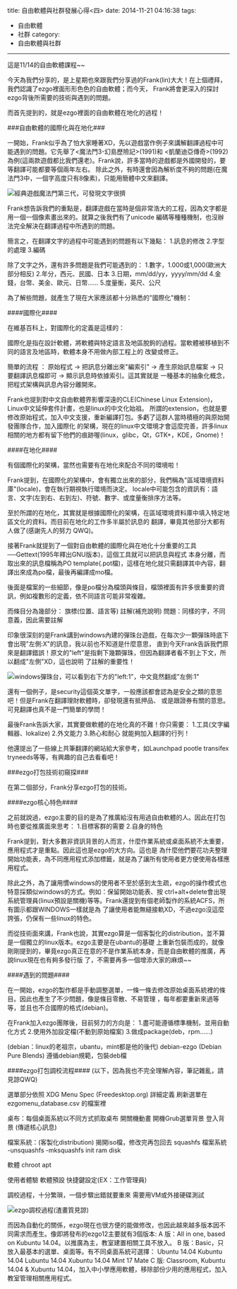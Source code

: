title: 自由軟體與社群發展心得<四>
date: 2014-11-21 04:16:38
tags:
- 自由軟體
- 社群
category:
- 自由軟體與社群
---

這是11/14的自由軟體課程~~

今天為我們分享的，是上星期也來跟我們分享過的Frank(lin)大大！在上個禮拜，我們認識了ezgo裡面形形色色的自由軟體；而今天，
Frank將會更深入的探討ezgo背後所需要的技術與遇到的問題。
<!--more-->

而首先提到的，就是ezgo裡面的自由軟體在地化的過程！

###自由軟體的國際化與在地化###

一開始，Frank似乎為了怕大家睡著XD，先以遊戲當作例子來講解翻譯過程中可能遇到的問題。它先舉了<魔法門3-幻島歷險記>(1991)和
<凱蘭迪亞傳奇>(1992)為例(這兩款遊戲都比我們還老)。Frank說，許多當時的遊戲都是外國開發的，要等翻譯可能都要等個兩年左右。
除此之外，有時還會因為解析度不夠的問題(在魔法門3中，一個字高度只有8像素)，只能用簡體中文來翻譯。

![經典遊戲魔法門第三代，可發現文字很擠](http://i.imgur.com/NOtAfuB.png)

Frank想告訴我們的重點是，翻譯遊戲在當時是個非常浩大的工程，因為文字都是用一個一個像素畫出來的。就算之後我們有了unicode
編碼等種種機制，也沒辦法完全解決在翻譯過程中所遇到的問題。

簡言之，在翻譯文字的過程中可能遇到的問題有以下幾點：
1.訊息的修改
2.字型的處理
3.編碼

除了文字之外，還有許多問題是我們可能遇到的：
1.數字，1.000或1,000(歐洲大部分相反)
2.年分，西元、民國、日本
3.日期，mm/dd/yy，yyyy/mm/dd
4.金錢，台幣、美金、歐元、日幣......
5.度量衡，英尺、公尺

為了解些問題，就產生了現在大家應該都十分熟悉的"國際化"機制：

####國際化####

在維基百科上，對國際化的定義是這樣的：

國際化是指在設計軟體，將軟體與特定語言及地區脫鉤的過程。當軟體被移植到不同的語言及地區時，軟體本身不用做內部工程上的
改變或修正。

簡單的流程 ： 原始程式 → 把訊息分離出來"編索引" → 產生原始訊息檔案 → 只要翻譯訊息檔即可 → 顯示訊息時依據索引。這其實就是
一種基本的抽象化概念，把程式架構與訊息內容分離開來。

Frank也提到對中文自由軟體界影響深遠的CLE(Chinese Linux Extension)，Linux中文延伸套件計畫，也是linux的中文化始祖。
所謂的extension，也就是要修改原始程式，加入中文支援，重新編譯打包。多虧了這群人當時積極的與原始開發團隊合作，加入國際化
的架構，現在的linux中文環境才會這麼完善，許多linux相關的地方都有留下他們的痕跡喔(linux，glibc，Qt，GTK+，KDE，Gnome)！

####在地化####

有個國際化的架構，當然也需要有在地化來配合不同的環境啦！

Frank提到，在國際化的架構中，會有獨立出來的部分，我們稱為"區域環境資料庫"(locale)，會在執行期視執行環境而決定。
locale中可能包含的資訊有：語言、文字(左到右、右到左)、符號、數字、或度量衡排序方法等。

至於所謂的在地化，其實就是根據國際化的架構，在區域環境資料庫中填入特定地區文化的資料。而目前在地化的工作多半屬於訊息的
翻譯，畢竟其他部分大都有人做了(感謝先人的努力 QWQ)。

接著Frank就提到了一個對自由軟體的國際化與在地化十分重要的工具──Gettext(1995年釋出GNU版本)，這個工具就可以把訊息與程式
本身分離，而取出來的訊息檔稱為PO template(.pot檔)，這樣在地化就只需翻譯其中內容，翻譯出來成為po檔，最後再編譯成mo檔。

後面是檔案的一些細節，像是po檔分為檔頭與條目，檔頭裡面有許多很重要的資訊，例如複數形的定義，依不同語言可能非常複雜。

而條目分為幾部分：
旗標(位置、語言等)
註解(補充說明)
問題：同樣的字，不同意義，因此需要註解

印象很深刻的是Frank講到windows內建的彈珠台遊戲，在每次少一顆彈珠時底下會出現"左側:X"的訊息，我以前也不知道是什麼意思，
直到今天Frank告訴我們原來是翻譯錯誤！原文的"left"是指剩下幾顆彈珠，但因為翻譯者看不到上下文，所以翻成"左側"XD，這也說明
了註解的重要性！

![windows彈珠台，可以看到右下方的"left:1"，中文竟然翻成"左側:1"](http://i.imgur.com/6M2hEDa.png)

還有一個例子，是security這個英文單字，一般應該都會認為是安全之類的意思吧！但是Frank在翻譯理財軟體時，卻發現還有抵押品、
或是跟證券有關的意思。可見翻譯也真不是一門簡單的學問！

最後Frank告訴大家，其實要做軟體的在地化真的不難！你只需要：
1.工具(文字編輯器、lokalize)
2.外文能力
3.熱心和耐心
就能夠加入翻譯的行列！

他還提出了一些線上共筆翻譯的網站給大家參考，如Launchpad pootle transifex tryneeds等等，有興趣的自己去看看吧！


###ezgo打包技術初窺探###

在第二個部分，Frank分享ezgo打包的技術。

####ezgo核心特色####

之前就說過，ezgo主要的目的是為了推廣給沒有用過自由軟體的人。因此在打包時也要從推廣面來思考：
1.目標客群的需要
2.自身的特色

Frank提到，對大多數非資訊背景的人而言，什麼作業系統或桌面系統不太重要，應用程式才是重點。因此這也是ezgo的大方向。這也是
為什麼他們要花功夫整理開始功能表，為不同應用程式添加標籤，就是為了讓所有使用者更方便使用各樣應用程式。

除此之外，為了讓用慣windows的使用者不至於感到太生疏，ezgo的操作模式也特意採類似windows的方式。例如：保留開始功能表、按
ctrl+alt+delete會出現系統管理員(linux預設是關機)等等。Frank還提到有個老師製作的系統ACFS，所有圖示都跟WINDOWS一樣就是為
了讓使用者能無縫接軌XD，不過ezgo沒這麼誇張，仍保有一些linux的特色。

而從技術面來講，Frank也說，其實ezgo算是一個客製化的distribution，並不算是一個獨立的linux版本。ezgo主要是在ubantu的基礎
上重新包裝而成的，就像剛剛提到的，畢竟ezgo真正在意的不是作業系統本身，而是自由軟體的推廣，再說linux現在也有夠多發行版
了，不需要再多一個增添大家的麻煩~~

####遇到的問題####

在一開始，ezgo的製作都是手動調整選單，一條一條去修改原始桌面系統裡的條目。因此也產生了不少問題，像是條目零散、不易管理
，每年都要重新來過等等，並且也不合國際的格式(debian)。

在Frank加入ezgo團隊後，目前努力的方向是：
1.盡可能遵循標準機制，並用自動化方式
2.使用外加設定檔(不動到原始檔案)
3.做成package(deb，rpm......)

(debian：linux的老祖宗，ubantu，mint都是他的後代)
debian-ezgo  (Debian Pure Blends) 遵循debian規範，包裝deb檔

####ezgo打包調校流程####
(以下，因為我也不完全理解內容，筆記雜亂，請見諒QWQ)

選單部分依照 XDG Menu Spec (Freedesktop.org) 詳細定義
刷新選單在 ezgomenu_database.csv 的檔案裡

桌布：每個桌面系統以不同方式抓取桌布
開關機動畫
開機Grub選單背景
登入背景
(傳遞核心訊息)

檔案系統：(客製化distribution)
揭開iso檔，修改完再包回去
squashfs 檔案系統
-unsquashfs
-mksquashfs
init ram disk

軟體
chroot
apt

使用者體驗
軟體預設
快捷鍵設定(EX：工作管理員)

調校過程，十分繁瑣，一個步驟出錯就要重來
需要用VM或外接硬碟測試

![ezgo調校過程(渣畫質見諒)](http://i.imgur.com/iUXfAgM.png)

而因為自動化的關係，ezgo現在也很方便的能做修改，也因此越來越多版本因不同需求而產生。像即將發布的ezgo12主要就有3個版本:
A 版：All in one, based on Kubuntu 14.04。以推廣為主，教室建置相關工具不放入。
B 版：Basic，只放入最基本的選單、桌面等。有不同桌面系統可選擇：
	Ubuntu 14.04
	Kubuntu 14.04
	Lubuntu 14.04
	Xubuntu 14.04
	Mint 17 Mate
C 版: Classroom, Kubuntu 14.04 & Xubuntu 14.04，加入中小學應用軟體，移除部份少用的應用程式，加入教室管理相關應用程式。
